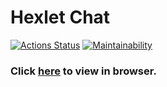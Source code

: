 # Hexlet Chat
[![Actions Status](https://github.com/hitriylis/frontend-project-12/workflows/hexlet-check/badge.svg)](https://github.com/hitriylis/frontend-project-12/actions) [![Maintainability](https://api.codeclimate.com/v1/badges/4e6746980b08ea6de06c/maintainability)](https://codeclimate.com/github/hitriylis/frontend-project-12/maintainability)

### Click [here](frontend-project-12-production-dff8.up.railway.app/login) to view in browser.
